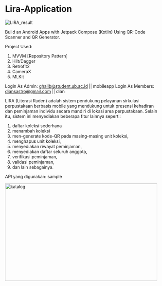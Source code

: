 # Lira-Application
![LIRA_result](https://user-images.githubusercontent.com/36807013/215308962-093a3b83-0aad-434f-a3d0-3c0b27e4de57.jpg)

Build an Android Apps with Jetpack Compose (Kotlin) Using QR-Code Scanner and QR Generator. 

Project Used:
1. MVVM [Repository Pattern]
2. Hilt/Dagger
3. Retrofit2
4. CameraX
5. MLKit

Login As Admin: ghalib@student.ub.ac.id || mobileapp
Login As Members: diansastro@gmail.com || dian

LIRA (Literasi Raden) adalah sistem pendukung pelayanan sirkulasi perpustakaan berbasis mobile yang mendukung untuk 
presensi kehadiran dan peminjaman individu secara mandiri di lokasi area perpustakaan. 
Selain itu, sistem ini menyediakan beberapa fitur lainnya seperti:
1. daftar koleksi sederhana
2. menambah koleksi
3. men-generate kode-QR pada masing-masing unit koleksi,
4. menghapus unit koleksi,
5. menyediakan riwayat peminjaman,
6. menyediakan daftar seluruh anggota,
7. verifikasi peminjaman, 
8. validasi peminjaman,
9. dan lain sebagainya.

API yang digunakan: sample

<img alt="katalog" src="https://user-images.githubusercontent.com/36807013/217808908-459a4959-0a2c-4c15-8f61-ef2a30fc4173.png" width="500" height="320"> 


